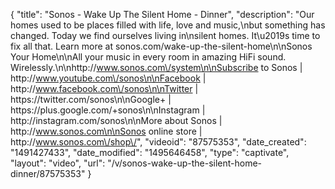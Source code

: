 {
    "title": "Sonos - Wake Up The Silent Home -  Dinner",
    "description": "Our homes used to be places filled with life, love and music,\nbut something has changed. Today we find ourselves living in\nsilent homes. It\u2019s time to fix all that. Learn more at sonos.com\/wake-up-the-silent-home\n\nSonos Your Home\n\nAll your music in every room in amazing HiFi sound. Wirelessly.\n\nhttp:\/\/www.sonos.com\/system\n\nSubscribe to Sonos | http:\/\/www.youtube.com\/sonos\n\nFacebook | http:\/\/www.facebook.com\/sonos\n\nTwitter | https:\/\/twitter.com\/sonos\n\nGoogle+ | https:\/\/plus.google.com\/+sonos\n\nInstagram | http:\/\/instagram.com\/sonos\n\nMore about Sonos | http:\/\/www.sonos.com\n\nSonos online store | http:\/\/www.sonos.com\/shop\/",
    "videoid": "87575353",
    "date_created": "1491427433",
    "date_modified": "1495646458",
    "type": "captivate",
    "layout": "video",
    "url": "\/v\/sonos-wake-up-the-silent-home-dinner\/87575353"
}